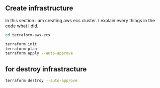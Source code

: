 ## Create infrastructure
In this section i am creating aws ecs cluster. I explain every things in the code what i did.

```sh
cd terraform-aws-ecs

terraform init
terraform plan
terraform apply --auto-approve
```

## for destroy infrastracture
```sh
terraform destroy --auto-approve
```